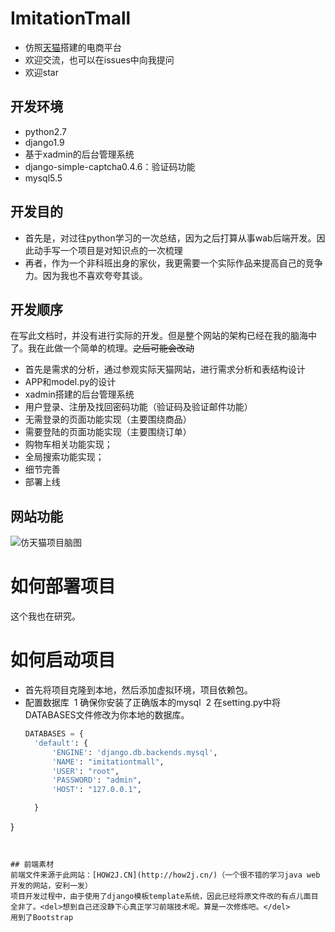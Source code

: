 # ImitationTmall
+ 仿照[天猫]()搭建的电商平台
+ 欢迎交流，也可以在issues中向我提问
+ 欢迎star

## 开发环境
+ python2.7
+ django1.9
+ 基于xadmin的后台管理系统
+ django-simple-captcha0.4.6：验证码功能
+ mysql5.5

## 开发目的
+ 首先是，对过往python学习的一次总结，因为之后打算从事wab后端开发。因此动手写一个项目是对知识点的一次梳理
+ 再者，作为一个非科班出身的家伙，我更需要一个实际作品来提高自己的竞争力。因为我也不喜欢夸夸其谈。

## 开发顺序
在写此文档时，并没有进行实际的开发。但是整个网站的架构已经在我的脑海中了。我在此做一个简单的梳理。<del>之后可能会改动</del>
+ 首先是需求的分析，通过参观实际天猫网站，进行需求分析和表结构设计
+ APP和model.py的设计
+ xadmin搭建的后台管理系统
+ 用户登录、注册及找回密码功能（验证码及验证邮件功能）
+ 无需登录的页面功能实现（主要围绕商品）
+ 需要登陆的页面功能实现（主要围绕订单）
+ 购物车相关功能实现；
+ 全局搜索功能实现；
+ 细节完善
+ 部署上线

## 网站功能
![仿天猫项目脑图](https://github.com/Liweimin0512/ImitationTmall/blob/master/XMindtmall.png?raw=true)

# 如何部署项目
这个我也在研究。

# 如何启动项目
+ 首先将项目克隆到本地，然后添加虚拟环境，项目依赖包。
+ 配置数据库
  1 确保你安装了正确版本的mysql
  2 在setting.py中将DATABASES文件修改为你本地的数据库。
  ```python
  DATABASES = {
    'default': {
        'ENGINE': 'django.db.backends.mysql',
        'NAME': "imitationtmall",
        'USER': "root",
        'PASSWORD': "admin",
        'HOST': "127.0.0.1",

    }
}
  ```


## 前端素材
前端文件来源于此网站：[HOW2J.CN](http://how2j.cn/)（一个很不错的学习java web开发的网站，安利一发）
项目开发过程中，由于使用了django模板template系统，因此已经将原文件改的有点儿面目全非了。<del>想到自己还没静下心真正学习前端技术呢。算是一次修炼吧。</del>
用到了Bootstrap


